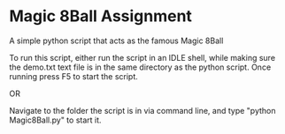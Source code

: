 # Magic 8Ball Assignment
 A simple python script that acts as the famous Magic 8Ball

To run this script, either run the script in an IDLE shell, while making sure the demo.txt text file is in the same directory as the python script. Once running press F5 to start the script.

OR

Navigate to the folder the script is in via command line, and type "python Magic8Ball.py" to start it.


